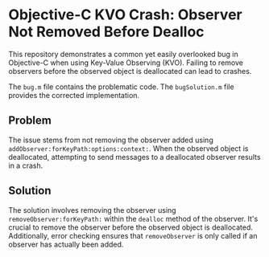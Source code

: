 # Objective-C KVO Crash: Observer Not Removed Before Dealloc

This repository demonstrates a common yet easily overlooked bug in Objective-C when using Key-Value Observing (KVO).  Failing to remove observers before the observed object is deallocated can lead to crashes.

The `bug.m` file contains the problematic code. The `bugSolution.m` file provides the corrected implementation.

## Problem

The issue stems from not removing the observer added using `addObserver:forKeyPath:options:context:`.  When the observed object is deallocated, attempting to send messages to a deallocated observer results in a crash.

## Solution

The solution involves removing the observer using `removeObserver:forKeyPath:` within the `dealloc` method of the observer. It's crucial to remove the observer before the observed object is deallocated.  Additionally, error checking ensures that `removeObserver` is only called if an observer has actually been added.